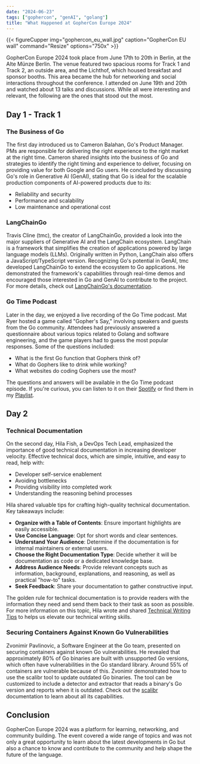 ```yaml
---
date: "2024-06-23"
tags: ["gophercon", "genAI", "golang"]
title: "What Happened at GopherCon Europe 2024"
---
```


{{< figureCupper
img="gophercon_eu_wall.jpg" 
caption="GopherCon EU wall" 
command="Resize" 
options="750x" >}}

GopherCon Europe 2024 took place from June 17th to 20th in Berlin, at the Alte Münze Berlin. The venue featured two spacious rooms for Track 1 and Track 2, an outside area, and the Lichthof, which housed breakfast and sponsor booths. This area became the hub for networking and social interactions throughout the conference. I attended on June 19th and 20th and watched about 13 talks and discussions. While all were interesting and relevant, the following are the ones that stood out the most.

## Day 1 - Track 1

### The Business of Go

The first day introduced us to Cameron Balahan, Go's Product Manager. PMs are responsible for delivering the right experience to the right market at the right time. Cameron shared insights into the business of Go and strategies to identify the right timing and experience to deliver, focusing on providing value for both Google and Go users. He concluded by discussing Go's role in Generative AI (GenAI), stating that Go is ideal for the scalable production components of AI-powered products due to its:

- Reliability and security
- Performance and scalability
- Low maintenance and operational cost

### LangChainGo

Travis Cline (tmc), the creator of LangChainGo, provided a look into the major suppliers of Generative AI and the LangChain ecosystem. LangChain is a framework that simplifies the creation of applications powered by large language models (LLMs). Originally written in Python, LangChain also offers a JavaScript/TypeScript version. Recognizing Go's potential in GenAI, tmc developed LangChainGo to extend the ecosystem to Go applications. He demonstrated the framework's capabilities through real-time demos and encouraged those interested in Go and GenAI to contribute to the project. For more details, check out [LangChainGo's documentation](https://tmc.github.io/langchaingo/docs/).

### Go Time Podcast

Later in the day, we enjoyed a live recording of the Go Time podcast. Mat Ryer hosted a game called "Gopher's Say," involving speakers and guests from the Go community. Attendees had previously answered a questionnaire about various topics related to Golang and software engineering, and the game players had to guess the most popular responses. Some of the questions included:

- What is the first Go function that Gophers think of?
- What do Gophers like to drink while working?
- What websites do coding Gophers use the most?

The questions and answers will be available in the Go Time podcast episode. If you're curious, you can listen to it on their [Spotify](https://open.spotify.com/show/2cKdcxETn7jDp7uJCwqmSE?si=a17f7512dab544ed) or find them in my [Playlist](/playlist).

## Day 2

### Technical Documentation

On the second day, Hila Fish, a DevOps Tech Lead, emphasized the importance of good technical documentation in increasing developer velocity. Effective technical docs, which are simple, intuitive, and easy to read, help with:

- Developer self-service enablement
- Avoiding bottlenecks
- Providing visibility into completed work
- Understanding the reasoning behind processes

Hila shared valuable tips for crafting high-quality technical documentation. Key takeaways include:

- **Organize with a Table of Contents**: Ensure important highlights are easily accessible.
- **Use Concise Language**: Opt for short words and clear sentences.
- **Understand Your Audience**: Determine if the documentation is for internal maintainers or external users.
- **Choose the Right Documentation Type**: Decide whether it will be documentation as code or a dedicated knowledge base.
- **Address Audience Needs**: Provide relevant concepts such as information, background, explanations, and reasoning, as well as practical "how-to" tasks.
- **Seek Feedback**: Share your documentation to gather constructive input.

The golden rule for technical documentation is to provide readers with the information they need and send them back to their task as soon as possible. For more information on this topic, Hila wrote and shared [Technical Writing Tips](https://docs.google.com/document/d/1naq4pq0otqb78hkQ8enJBLd_yHqLeMC93fFJAnaK0Rc/edit) to helps us elevate our technical writing skills.

### Securing Containers Against Known Go Vulnerabilities

Zvonimir Pavlinovic, a Software Engineer at the Go team, presented on securing containers against known Go vulnerabilities. He revealed that approximately 80% of Go binaries are built with unsupported Go versions, which often have vulnerabilities in the Go standard library. Around 55% of containers are vulnerable because of this. Zvonimir demonstrated how to use the scalibr tool to update outdated Go binaries. The tool can be customized to include a detector and extractor that reads a binary's Go version and reports when it is outdated. Check out the [scalibr](https://github.com/google/osv-scalibr) documentation to learn about all its capabilities.

## Conclusion

GopherCon Europe 2024 was a platform for learning, networking, and community building. The event covered a wide range of topics and was not only a great opportunity to learn about the latest developments in Go but also a chance to know and contribute to the community and help shape the future of the language.